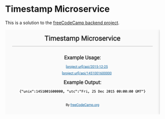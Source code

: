 # Timestamp Microservice

This is a solution to the [freeCodeCamp backend project](https://www.freecodecamp.org/learn/back-end-development-and-apis/back-end-development-and-apis-projects/timestamp-microservice).

![Alt text](./images/screenshot.png "a title")
